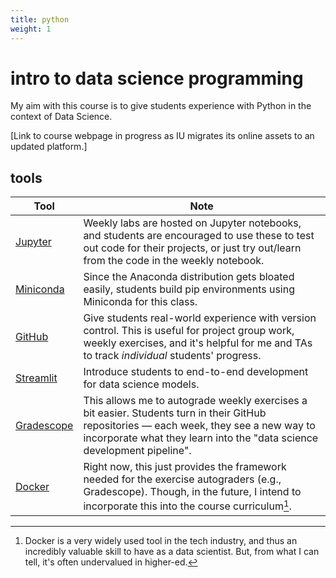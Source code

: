 ```yaml
---
title: python
weight: 1
---
```


# intro to data science programming

My aim with this course is to give students experience with Python in the context of Data Science.

\[Link to course webpage in progress as IU migrates its online assets to an updated platform.\]

## tools

Tool | Note
-- | --
[Jupyter](https://jupyter.org/) | Weekly labs are hosted on Jupyter notebooks, and students are encouraged to use these to test out code for their projects, or just try out/learn from the code in the weekly notebook.
[Miniconda](https://www.anaconda.com/docs/getting-started/miniconda/main) | Since the Anaconda distribution gets bloated easily, students build pip environments using Miniconda for this class.
[GitHub](https://github.com/) | Give students real-world experience with version control. This is useful for project group work, weekly exercises, and it's helpful for me and TAs to track *individual* students' progress.
[Streamlit](https://streamlit.io/) | Introduce students to end-to-end development for data science models.
[Gradescope](https://www.gradescope.com/) | This allows me to autograde weekly exercises a bit easier. Students turn in their GitHub repositories — each week, they see a new way to incorporate what they learn into the "data science development pipeline".
[Docker](https://www.docker.com/) | Right now, this just provides the framework needed for the exercise autograders (e.g., Gradescope). Though, in the future, I intend to incorporate this into the course curriculum[^fn:docker].

[^fn:docker]: Docker is a very widely used tool in the tech industry, and thus an incredibly valuable skill to have as a data scientist. But, from what I can tell, it's often undervalued in higher-ed.